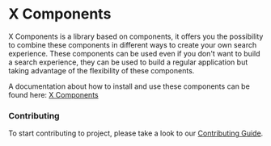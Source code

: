 # X Components

X Components is a library based on components, it offers you the possibility to combine these components
in different ways to create your own search experience. These components can be used even if
you don't want to build a search experience, they can be used to build a regular application
but taking advantage of the flexibility of these components.

A documentation about how to install and use these components can be found here:
[X Components]()

### Contributing

To start contributing to project, please take a look to our
[Contributing Guide](CONTRIBUTING.md).
